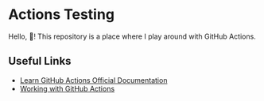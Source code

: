 # Actions Testing

Hello, 👋! This repository is a place where I play around with GitHub Actions.

## Useful Links

- [Learn GitHub Actions Official Documentation](https://docs.github.com/en/actions/learn-github-actions)
- [Working with GitHub Actions](https://jeffrafter.com/working-with-github-actions/)